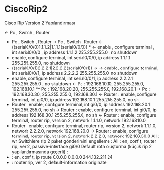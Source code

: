 # CiscoRip2
Cisco Rip Version 2 Yapılandırması

<- Pc , Switch , Router
* Pc ,  Switch , Router
-> Pc , Switch , Router
<- ((serial0/0/0)1.1.1.2|1.1.1.1(serial0/0/0)) *
<- enable , configure terminal , int serial0/0/0 , ip address 1.1.1.2 255.255.255.0 , no shutdown
* enable, configure terminal, int serial0/0/0, ip address 1.1.1.1 255.255.255.0, no shutdown
* ((serial0/0/1)2.2.2.1|2.2.2.2(serial0/0/1)) ->
-> enable, configure terminal, int serial0/0/1, ip address 2.2.2.2 255.255.255.0, no shutdown
* enable, configure terminal, int serial0/0/1, ip address 2.2.2.1 255.255.255.0 , no shutdown
<- Pc : 192.168.10.10, 255.255.255.0, 192.168.10.1
*^ Pc : 192.168.20.20, 255.255.255.0, 192.168.20.1
-> Pc : 192.168.30.30, 255.255.255.0, 192.168.30.1
<- Router : enable, configure terminal, int gi0/0, ip address 192.168.10.1 255.255.255.0, no sh
* Router : enable, configure terminal, int gi0/0, ip address 192.168.20.1 255.255.255.0, no sh
-> Router : enable, configure terminal, int gi0/0, ip address 192.168.30.1 255.255.255.0, no sh
<- Router : enable, configure terminal, router rip, version 2, network 1.1.1.0, network 192.168.10.0
* Router : enable, configure terminal, router rip, version 2, network 1.1.1.0, network 2.2.2.0, network 192.168.20.0
-> Router : enable, configure terminal, router rip, version 2, network 2.2.2.0, network 192.168.30.0
All : wr
Switchlere rip 2 paket gönderimini engelleme :
All : en, conf t, router rip, ver 2, passive-interface gi0/0
Default rota oluşturma (küçük rip 2 yapılandırmasında geçerli) :
* : en, conf t, ip route 0.0.0.0 0.0.0.0 244.132.211.24
* : router rip, ver 2, default-information originate
